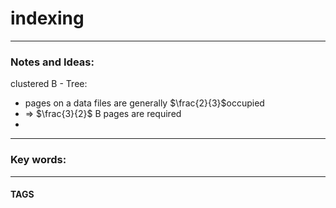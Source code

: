 # indexing


---
### Notes and Ideas:
clustered B - Tree:
- pages on a data files are generally $\frac{2}{3}$occupied
- => $\frac{3}{2}$ B pages are required
- 


---

### Key words:

---
#### TAGS